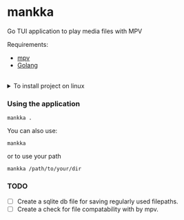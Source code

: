 # mankka
Go TUI application to play media files with MPV

Requirements: <br>
  - [mpv](https://mpv.io/) 
  - [Golang](https://go.dev/doc/install)

<br>
<details>
<summary> To install project on linux </summary>

  <br>
  
  ```
  .install/install.sh
  ```
  This script tries to install mpv media player if user don't have it.
  
  then follow usage [instructions](https://github.com/MikkoVasankari/mankka?tab=readme-ov-file#using-the-application).
  
  <br>
  
  alternatively you can
  Download the executable as zip from repo [mankka](https://github.com/MikkoVasankari/mankka/raw/main/mankka.zip)
  
</details>

### Using the application
```
mankka . 
``` 

You can also use:
```
mankka
```
or to use your path
```
mankka /path/to/your/dir
```

### TODO
- [ ] Create a sqlite db file for saving regularly used filepaths.
- [ ] Create a check for file compatability with by mpv.
